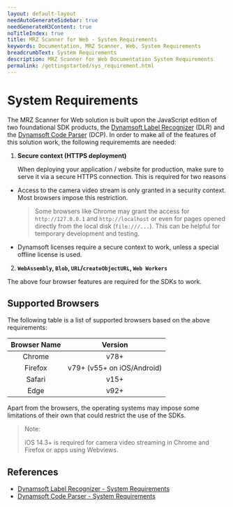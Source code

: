 ```yaml
---
layout: default-layout
needAutoGenerateSidebar: true
needGenerateH3Content: true
noTitleIndex: true
title: MRZ Scanner for Web - System Requirements
keywords: Documentation, MRZ Scanner, Web, System Requirements
breadcrumbText: System Requirements
description: MRZ Scanner for Web Documentation System Requirements
permalink: /gettingstarted/sys_requirement.html
---
```


# System Requirements

The MRZ Scanner for Web solution is built upon the JavaScript edition of two foundational SDK products, the <a href="https://www.dynamsoft.com/label-recognition/overview/" target="_blank">Dynamsoft Label Recognizer</a> (DLR) and the <a href="https://www.dynamsoft.com/label-recognition/overview/" target="_blank">Dynamsoft Code Parser</a> (DCP). In order to make all of the features of this solution work, the following requirememts are needed:

1. **Secure context (HTTPS deployment)**

    When deploying your application / website for production, make sure to serve it via a secure HTTPS connection. This is required for two reasons
  
  - Access to the camera video stream is only granted in a security context. Most browsers impose this restriction.
    > Some browsers like Chrome may grant the access for `http://127.0.0.1` and `http://localhost` or even for pages opened directly from the local disk (`file:///...`). This can be helpful for temporary development and testing.
  
  - Dynamsoft licenses require a secure context to work, unless a special offline license is used.

2. **`WebAssembly`, `Blob`, `URL`/`createObjectURL`, `Web Workers`**

  The above four browser features are required for the SDKs to work.

## Supported Browsers

The following table is a list of supported browsers based on the above requirements:

  | Browser Name |             Version              |
  | :----------: | :------------------------------: |
  |    Chrome    |             v78+                 |
  |   Firefox    |             v79+ (v55+ on iOS/Android)                 |
  |    Safari    |             v15+                 |
  |     Edge     |             v92+                 |

Apart from the browsers, the operating systems may impose some limitations of their own that could restrict the use of the SDKs.

>Note:
>
> iOS 14.3+ is required for camera video streaming in Chrome and Firefox or apps using Webviews.

## References

- [Dynamsoft Label Recognizer - System Requirements](https://www.dynamsoft.com/capture-vision/docs/web/programming/javascript/user-guide/mrz-scanner.html#system-requirements)
- [Dynamsoft Code Parser - System Requirements](https://www.dynamsoft.com/code-parser/docs/web/programming/javascript/user-guide/#system-requirements)